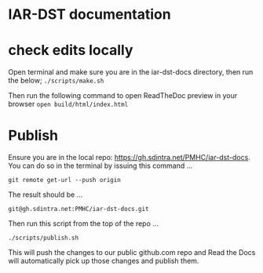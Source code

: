 # IAR-DST documentation

# check edits locally

Open terminal and make sure you are in the iar-dst-docs directory, then run the below;
`./scripts/make.sh`

Then run the following command to open ReadTheDoc preview in your browser 
`open build/html/index.html`

# Publish

Ensure you are in the local repo: https://gh.sdintra.net/PMHC/iar-dst-docs. You
can do so in the terminal by issuing this command ...

`git remote get-url --push origin`

The result should be ...

`git@gh.sdintra.net:PMHC/iar-dst-docs.git`

Then run this script from the top of the repo ...

`./scripts/publish.sh`

This will push the changes to our public github.com repo and Read the Docs will
automatically pick up those changes and publish them.

